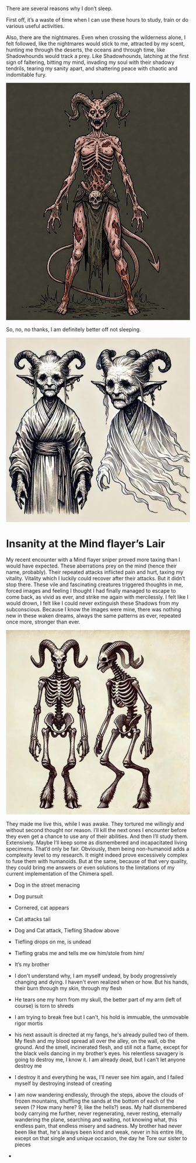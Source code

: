 There are several reasons why I don’t sleep.

First off, it’s a waste of time when I can use these hours to study, train or do various useful activities. 

Also, there are the nightmares. Even when crossing the wilderness alone, I felt followed, like the nightmares would stick to me, attracted by my scent, hunting me through the deserts, the oceans and through time, like Shadowhounds would track a prey. Like Shadowhounds, latching at the first sign of faltering, bitting my mind, invading my soul with their shadowy tendrils, tearing my sanity apart, and shattering peace with chaotic and indomitable fury. 

![Summon Undead - Putride](src-umbroscriptorium/Summon%20Undead%20-%20Putride.jpg)

So, no, no thanks, I am definitely better off not sleeping.

![Summon Undead - Ghost](src-umbroscriptorium/Summon%20Undead%20-%20Ghost.webp)


# Insanity at the Mind flayer’s Lair

My recent encounter with a Mind flayer sniper proved more taxing than I would have expected. These aberrations prey on the mind (hence their name, probably). Their repeated attacks inflicted pain and hurt, taxing my vitality. Vitality which I luckily could recover after their attacks. But it didn’t stop there. These vile and fascinating creatures triggered thoughts in me, forced images and feeling I thought I had finally managed to escape to come back, as vivid as ever, and strike me again with mercilessly. I felt like I would drown, I felt like I could never extinguish these Shadows from my subconscious. Because I know the images were mine, there was nothing new in these waken dreams, always the same patterns as ever, repeated once more, stronger than ever. 

![Summon Undead - Skeleton](src-umbroscriptorium/Summon%20Undead%20-%20Skeleton.jpg)

They made me live this, while I was awake. They tortured me willingly and without second thought nor reason. I’ll kill the next ones I encounter before they even get a chance to use any of their abilities. And then I’ll study them. Extensively. Maybe I’ll keep some as dismembered and incapacitated living specimens. That’d only be fair. Obviously, them being non-humanoid adds a complexity level to my research. It might indeed prove excessively complex to fuse them with humanoids. But at the same, because of that very quality, they could bring me answers or even solutions to the limitations of my current implementation of the Chimera spell. 

  
- Dog in the street menacing 
- Dog pursuit
- Cornered, cat appears
- Cat attacks tail
- Dog and Cat attack, Tiefling Shadow above
- Tiefling drops on me, is undead
- Tiefling grabs me and tells me ow him/stole from him/ 
- It’s my brother
- I don't understand why, I am myself undead, by body progressively changing and dying. I haven't even realized when or how. But his hands, their burn through my skin, through my flesh
- He tears one my horn from my skull, the better part of my arm (left of course) is torn to shreds
- I am trying to break free but I can't, his hold is immuable, the unmovable rigor mortis 

- his next assault is directed at my fangs, he's already pulled two of them. My flesh and my blood spread all over the alley, on the wall, ob the ground. And the smell, incinerated flesh, and still not a flame, except for the black veils dancing in my brother’s eyes. his relentless savagery is going to destroy me, I know it. I am already dead, but I can't let anyone destroy me 

- I destroy it and everything he was, I’ll never see him again, and I failed myself by destroying instead of creating
- I am now wandering endlessly, through the steps, above the clouds of frozen mountains, shuffling the sands at the bottom of each of the seven (? How many here? 9, like the hells?) seas. My half dismembered body carrying me further, never regenerating, never resting, eternally wandering the plane, searching and waiting, not knowing what, this endless pain, that endless misery and sadness. My brother had never been like that, he's always been kind and weak, never in his entire life, except on that single and unique occasion, the day he Tore our sister to pieces
- 